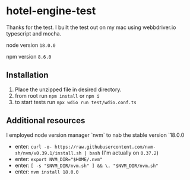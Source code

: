 # hotel-engine-test

Thanks for the test.  I built the test out on my mac using webbdriver.io typescript and mocha.

node version `18.0.0`

npm version `8.6.0`


## Installation

1. Place the unzipped file in desired directory.
2. from root run `npm install` or `npm i`
3. to start tests run `npx wdio run test/wdio.conf.ts`

## Additional resources

<p>I employed node version manager `nvm` to nab the stable version `18.0.0

- enter: `curl -o- https://raw.githubusercontent.com/nvm-sh/nvm/v0.39.1/install.sh | bash` (I'm actually on `0.37.2`)
- enter: `export NVM_DIR="$HOME/.nvm"`
- enter: `[ -s "$NVM_DIR/nvm.sh" ] && \. "$NVM_DIR/nvm.sh"`
- enter: `nvm install 18.0.0`


